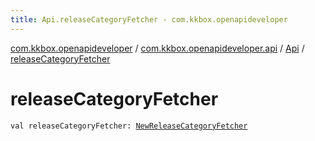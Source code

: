```yaml
---
title: Api.releaseCategoryFetcher - com.kkbox.openapideveloper
---
```


[com.kkbox.openapideveloper](../../index.html) / [com.kkbox.openapideveloper.api](../index.html) / [Api](index.html) / [releaseCategoryFetcher](.)

# releaseCategoryFetcher

`val releaseCategoryFetcher: `[`NewReleaseCategoryFetcher`](../-new-release-category-fetcher/index.html)